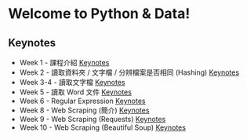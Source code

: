 # Welcome to Python & Data!

## Keynotes

- Week 1 - 課程介紹 [Keynotes](week1/week1.html)
- Week 2 - 讀取資料夾 / 文字檔 / 分辨檔案是否相同 (Hashing) [Keynotes](week2/week2.html)
- Week 3-4 - 讀取文字檔 [Keynotes](week3/week3.html)
- Week 5 - 讀取 Word 文件 [Keynotes](week5/week5.html)
- Week 6 - Regular Expression [Keynotes](week6/week6.html)
- Week 8 - Web Scraping (簡介) [Keynotes](week8/week8.html)
- Week 9 - Web Scraping (Requests) [Keynotes](week9/week9.html)
- Week 10 - Web Scraping (Beautiful Soup) [Keynotes](week10/week10.html)
